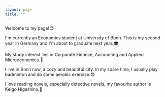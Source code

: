 ```yaml
---
layout: page
title: ""
---
```


Welcome to my page!😊

I'm currently an Economics student at University of Bonn. This is my second year in Germany and I'm about to graduate next year.🎓

My study interest lies in Corporate Finance, Accounting and Applied Microeconomics.💭

I live in Bonn now, a cozy and beautiful city. In my spare time, I usually play badminton and do some aerobic exercise.😎

I love reading novels, especially detective novels, my favourite author is Keigo Higashino.📖
